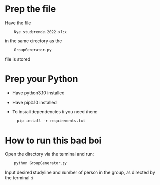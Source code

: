 # Prep the file

Have the file 

        Nye studerende.2022.xlsx 

in the same directory as the 

        GroupGenerator.py 

file is stored

# Prep your Python

* Have python3.10 installed

* Have pip3.10 installed

* To install dependencies if you need them:

        pip install -r requirements.txt


# How to run this bad boi
Open the directory via the terminal and run:

        python GroupGenerator.py

Input desired studyline and number of person in the group,
as directed by the terminal :)